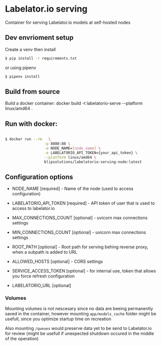 # Labelator.io serving 

Container for serving Labelator.io models at self-hosted nodes


## Dev envrioment setup

Create a venv
then install

```sh
$ pip install -r requirements.txt
```

or using pipenv

```sh
$ pipenv install
```

## Build from source

Build a docker container:
docker build -t labelatorio-serve  --platform linux/amd64 .



## Run with docker:


```sh

$ docker run --rm   \
                  -p 8080:80 \
                  -e NODE_NAME=[node_name] \
                  -e LABELATORIO_API_TOKEN={your_api_token} \
                  --platform linux/amd64 \
                  blipsolutions/labelatorio-serving-node:latest


```

## Configuration options

- NODE_NAME [required] - Name of the node (used to access configuration)
- LABELATORIO_API_TOKEN [required] - API token of user that is used to access to labelator.io
  

- MAX_CONNECTIONS_COUNT [optional] - uvicorn max connections settings
- MIN_CONNECTIONS_COUNT [optional] - uvicorn max connections settings
- ROOT_PATH [optional] - Root path for serving behing reverse proxy, when a subpath is added to URL
- ALLOWED_HOSTS [optional] - CORS settings
- SERVICE_ACCESS_TOKEN [optional] - for internal use, token that allows you force refresh configuration
- LABELATORIO_URL [optional]

### Volumes
Mounting volumes is not nescesary since no data are beeing permanently saved in the container, however mounting `app/models_cache` folder might be usefull, since you optimize startup time on recreation

Also mounting `/queues` would preserve data yet to be send to Labelator.io for review (might be usefull if unexpected shutdown occured in the middle of the operation)
